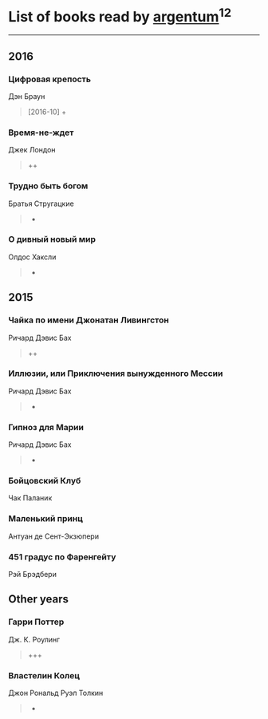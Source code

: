# List of books read by [argentum](https://plus.google.com/+AlexandraPoliakova)<sup>12</sup>
---

## 2016

### Цифровая крепость
Дэн Браун
> [2016-10] +


### Время-не-ждет
Джек Лондон
> ++


### Трудно быть богом
Братья Стругацкие
> +


### О дивный новый мир
Олдос Хаксли
> +



## 2015

### Чайка по имени Джонатан Ливингстон
Ричард Дэвис Бах
> ++


### Иллюзии, или Приключения вынужденного Мессии
Ричард Дэвис Бах
> +


### Гипноз для Марии
Ричард Дэвис Бах
> +


### Бойцовский Клуб
Чак Паланик


### Маленький принц
Антуан де Сент-Экзюпери


### 451 градус по Фаренгейту
Рэй Брэдбери



## Other years

### Гарри Поттер
Дж. К. Роулинг
> +++


### Властелин Колец
Джон Рональд Руэл Толкин
> +



